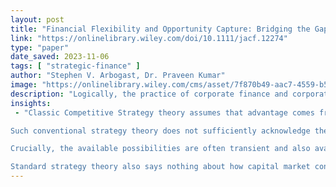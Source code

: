 ```yaml
---
layout: post
title: "Financial Flexibility and Opportunity Capture: Bridging the Gap Between Finance and Strategy"
link: "https://onlinelibrary.wiley.com/doi/10.1111/jacf.12274"
type: "paper"
date_saved: 2023-11-06
tags: [ "strategic-finance" ]
author: "Stephen V. Arbogast, Dr. Praveen Kumar"
image: "https://onlinelibrary.wiley.com/cms/asset/7f870b49-aac7-4559-b529-09c7ff4dc633/jacf.2018.30.issue-1.cover.jpg?trick=1699302183129"
description: "Logically, the practice of corporate finance and corporate strategy should be closely coordinated, but in reality there remains a massive gap between the two. This can lead strategically oriented fir..."
insights:
 - "Classic Competitive Strategy theory assumes that advantage comes from operational superiority—that is, practices, processes, technologies and positioning that result in lower unit costs and/or superior product qualities. Attractive investment opportunities arise from these operating advantages. Cost or product quality advantages are the means to achieve competitive advantage. That implies, though, that the strategic horizon around such prescription is open ended; the opportunities are generic

Such conventional strategy theory does not sufficiently acknowledge the constraints impacting opportunity capture. In reality, firms’ business opportunities and associated growth are typically restricted to a relatively small set of possibilities. Some are controlled already by competitors and others by players that cannot be easily influenced (such as foreign governments).

Crucially, the available possibilities are often transient and also available to competitors. In these situations, operating factors may be far from decisive. Controlling parties, such as governments, are often more concerned with financing issues, capital project execution, and government revenue. Superior financing capacity then becomes an advantage in convincing controlling parties to award opportunities.

Standard strategy theory also says nothing about how capital market conditions change the strategic landscape. Implicitly, strategy theory adopts the ‘self-financing’ assumption of financial theory and ignores how superior financial flexibility allows some competitors to seize the best available prospects while others are immobilized."
---
```


